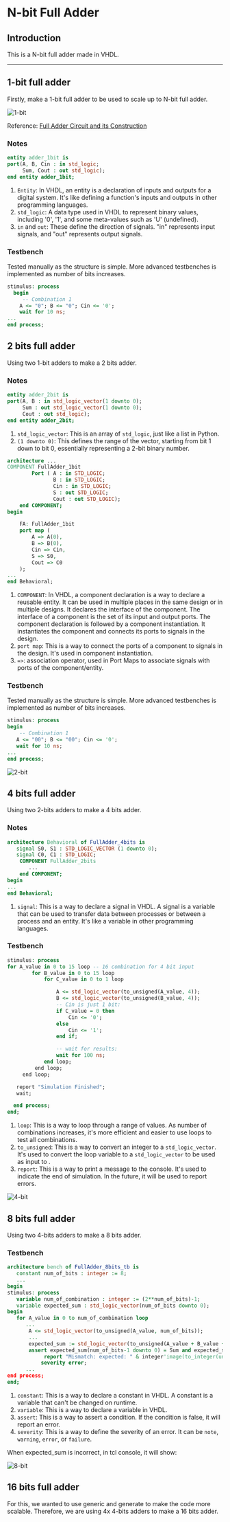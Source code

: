 # N-bit Full Adder

## Introduction

This is a N-bit full adder made in VHDL.

---

## 1-bit full adder

Firstly, make a 1-bit full adder to be used to scale up to N-bit full adder.

![1-bit](img/1-bit-full-adder.png)

Reference: [Full Adder Circuit and its Construction](https://circuitdigest.com/tutorial/full-adder-circuit-theory-truth-table-construction)

### Notes

```vhdl
entity adder_1bit is
port(A, B, Cin : in std_logic;
     Sum, Cout : out std_logic);
end entity adder_1bit;
```

1. `Entity`: In VHDL, an entity is a declaration of inputs and outputs for a digital system. It's like defining a function's inputs and outputs in other programming languages.
2. `std_logic`: A data type used in VHDL to represent binary values, including '0', '1', and some meta-values such as 'U' (undefined).
3. `in` and `out`: These define the direction of signals. "in" represents input signals, and "out" represents output signals.

### Testbench
Tested manually as the structure is simple. More advanced testbenches is implemented as number of bits increases.
```vhdl
stimulus: process 
  begin 
     -- Combination 1 
    A <= "0"; B <= "0"; Cin <= '0'; 
    wait for 10 ns; 
...
end process;
```

## 2 bits full adder

Using two 1-bit adders to make a 2 bits adder.

### Notes

```vhdl
entity adder_2bit is
port(A, B : in std_logic_vector(1 downto 0);
     Sum : out std_logic_vector(1 downto 0);
     Cout : out std_logic);
end entity adder_2bit;
```

1. `std_logic_vector`: This is an array of `std_logic`, just like a list in Python.
2. `(1 downto 0)`: This defines the range of the vector, starting from bit 1 down to bit 0, essentially representing a 2-bit binary number.

```vhdl
architecture ...
COMPONENT FullAdder_1bit 
        Port ( A : in STD_LOGIC; 
               B : in STD_LOGIC; 
               Cin : in STD_LOGIC; 
               S : out STD_LOGIC; 
               Cout : out STD_LOGIC); 
    end COMPONENT;
begin

    FA: FullAdder_1bit  
    port map ( 
        A => A(0), 
        B => B(0), 
        Cin => Cin, 
        S => S0, 
        Cout => C0 
    ); 
...
end Behavioral; 
```

1. `COMPONENT`: In VHDL, a component declaration is a way to declare a reusable entity. It can be used in multiple places in the same design or in multiple designs. It declares the interface of the component. The interface of a component is the set of its input and output ports. The component declaration is followed by a component instantiation. It instantiates the component and connects its ports to signals in the design.
2. `port map`: This is a way to connect the ports of a component to signals in the design. It's used in component instantiation.
3. `=>`: association operator, used in Port Maps to associate signals with ports of the component/entity.


### Testbench
Tested manually as the structure is simple. More advanced testbenches is implemented as number of bits increases.

```vhdl
stimulus: process
begin
    -- Combination 1  
   A <= "00"; B <= "00"; Cin <= '0';
   wait for 10 ns;
...
end process;
```

![2-bit](img/2-bit%20results.png)

## 4 bits full adder

Using two 2-bits adders to make a 4 bits adder.

### Notes

```vhdl
architecture Behavioral of FullAdder_4bits is 
   signal S0, S1 : STD_LOGIC_VECTOR (1 downto 0); 
   signal C0, C1 : STD_LOGIC; 
    COMPONENT FullAdder_2bits
       ...
    end COMPONENT;
begin
...
end Behavioral;
```

1. `signal`: This is a way to declare a signal in VHDL. A signal is a variable that can be used to transfer data between processes or between a process and an entity. It's like a variable in other programming languages.

### Testbench

```vhdl
stimulus: process
for A_value in 0 to 15 loop -- 16 combination for 4 bit input 
        for B_value in 0 to 15 loop 
            for C_value in 0 to 1 loop 

                A <= std_logic_vector(to_unsigned(A_value, 4)); 
                B <= std_logic_vector(to_unsigned(B_value, 4)); 
                -- Cin is just 1 bit: 
                if C_value = 0 then 
                    Cin <= '0'; 
                else 
                    Cin <= '1'; 
                end if; 

                -- wait for results: 
                wait for 100 ns; 
            end loop; 
         end loop; 
     end loop; 

   report "Simulation Finished"; 
   wait; 

  end process; 
end; 
```

1. `loop`: This is a way to loop through a range of values. As number of combinations increases, it's more efficient and easier to use loops to test all combinations.
2. `to_unsigned`: This is a way to convert an integer to a `std_logic_vector`. It's used to convert the loop variable to a `std_logic_vector` to be used as input to .
3. `report`: This is a way to print a message to the console. It's used to indicate the end of simulation. In the future, it will be used to report errors.

![4-bit](img/4-bit%20results.png)

## 8 bits full adder

Using two 4-bits adders to make a 8 bits adder.

### Testbench

```vhdl
architecture bench of FullAdder_8bits_tb is 
   constant num_of_bits : integer := 8; 
   ...
begin
stimulus: process
   variable num_of_combination : integer := (2**num_of_bits)-1; 
   variable expected_sum : std_logic_vector(num_of_bits downto 0);
begin
   for A_value in 0 to num_of_combination loop
      ...
       A <= std_logic_vector(to_unsigned(A_value, num_of_bits));
       ...
       expected_sum := std_logic_vector(to_unsigned(A_value + B_value + C_value, num_of_bits+1));
       assert expected_sum(num_of_bits-1 downto 0) = Sum and expected_sum(num_of_bits) = Cout 
            report "Mismatch: expected: " & integer'image(to_integer(unsigned(expected_sum(num_of_bits-1 downto 0))))  & ", instead: " & integer'image(to_integer(unsigned(Sum))) 
           severity error; 
      ...
end process;
end;
```

1. `constant`: This is a way to declare a constant in VHDL. A constant is a variable that can't be changed on runtime.
2. `variable`: This is a way to declare a variable in VHDL.
3. `assert`: This is a way to assert a condition. If the condition is false, it will report an error.
4. `severity`: This is a way to define the severity of an error. It can be `note`, `warning`, `error`, or `failure`.

When expected_sum is incorrect, in tcl console, it will show:

![8-bit](img/8-bit%20resutls.png)

## 16 bits full adder

For this, we wanted to use generic and generate to make the code more scalable. Therefore, we are using 4x 4-bits adders to make a 16 bits adder.

<!-- ### Notes

```vhdl

```

1. .

### Testbench

```vhdl

```

1. .

![16-bit](img/16-bit%20results.png)

## N bits full adder

To make a very scalable full adder and to make the code as dynamic as possible, we are using generic and generate to make a N bits adder out of 1-bit adders.

### Notes

```vhdl

```

1. .

### Testbench

```vhdl

```

1. .

![N-bit](img/N-bit%20results.png)

## Conclusion

1. . -->
